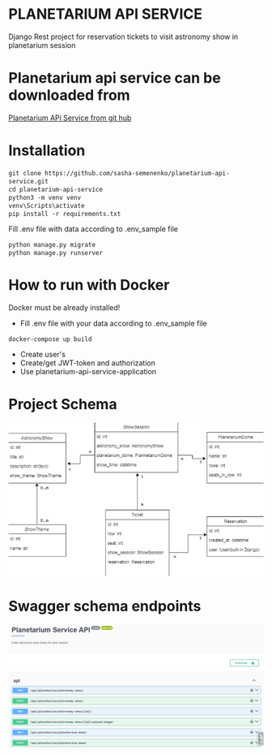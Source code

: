# PLANETARIUM API SERVICE

Django Rest project for reservation tickets to visit astronomy show in planetarium session 

# Planetarium api service can be downloaded from
[Planetarium APi Service from git hub](https://github.com/sasha-semenenko/planetarium-api-service/tree/develop)

# Installation

```shell
git clone https://github.com/sasha-semenenko/planetarium-api-service.git
cd planetarium-api-service
python3 -m venv venv
venv\Scripts\activate
pip install -r requirements.txt
```

Fill .env file with data according to .env_sample file

```shell
python manage.py migrate
python manage.py runserver 
```

# How to run with Docker
Docker must be already installed!
* Fill .env file with your data according to .env_sample file
```shell
docker-compose up build
```
* Create user's
* Create/get JWT-token and authorization
* Use planetarium-api-service-application

# Project Schema
![Website Interface](static/images/Planetarium_diagram.jpg)

# Swagger schema endpoints
![Website Interface](static/images/Planetarium%20api%20doc%20swagger.jpg)
